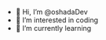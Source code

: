 - 👋 Hi, I’m @oshadaDev
- 👀 I’m interested in coding
- 🌱 I’m currently learning
<!---
oshadaDev/oshadaDev is a ✨ special ✨ repository because its `README.md` (this file) appears on your GitHub profile.
You can click the Preview link to take a look at your changes.
--->
<!--I'm from the local machine-->